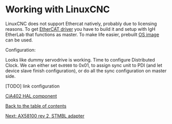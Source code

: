 # Working with LinuxCNC

LinuxCNC does not support Ethercat natively, probably due to licensing reasons. To get [EtherCAT driver](https://github.com/aschiffler/linuxcnc/) you have to build it and setup with IgH EtherLab that functions as master. To make life easier, prebuilt [OS image](https://github.com/grotius-cnc/LINUX_RTOS) can be used.

Configuration:

Looks like dummy servodrive is working. Time to configure Distributed Clock. We can either set `0x0980` to 0x01, to assign sync unit to PDI (and let device slave finish configuration), or do all the sync configuration on master side.

[TODO] link configuration

[CiA402 HAL component](https://github.com/dbraun1981/hal-cia402)

[Back to the table of contents](https://kubabuda.github.io/ecat_servo)

[Next: AX58100 rev 2, STMBL adapter](https://kubabuda.github.io/ecat_servo/008-ax58100-board-rev2)
